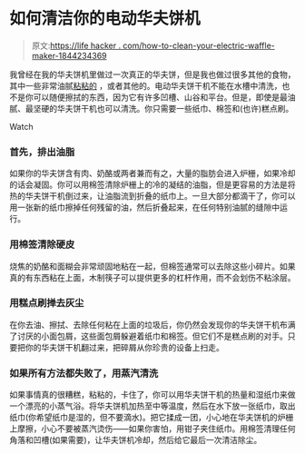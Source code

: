 # 如何清洁你的电动华夫饼机

> 原文:[https://life hacker . com/how-to-clean-your-electric-waffle-maker-1844234369](https://lifehacker.com/how-to-clean-your-electric-waffle-maker-1844234369)

我曾经在我的华夫饼机里做过一次真正的华夫饼，但是我也做过很多其他的食物，其中一些非常油腻[粘粘的](https://skillet.lifehacker.com/you-should-waffle-a-honeybun-1843905346) ，或者其他的。电动华夫饼干机不能在水槽中清洗，也不是你可以随便擦拭的东西，因为它有许多凹槽、山谷和平台。但是，即使是最油腻、最坚硬的华夫饼干机也可以清洗。你只需要一些纸巾、棉签和(也许)糕点刷。

Watch

### 首先，排出油脂

如果你的华夫饼含有肉、奶酪或两者兼而有之，大量的脂肪会进入炉栅，如果冷却的话会凝固。你可以用棉签清除炉栅上的冷的凝结的油脂，但是更容易的方法是将热的华夫饼干机倒过来，让油脂流到折叠的纸巾上。一旦大部分都滴干了，你可以用一张新的纸巾擦掉任何残留的油，然后折叠起来，在任何特别油腻的缝隙中运行。

### 用棉签清除硬皮

烧焦的奶酪和面糊会非常顽固地粘在一起，但棉签通常可以去除这些小碎片。如果真的有东西粘在上面，木制筷子可以提供更多的杠杆作用，而不会划伤不粘涂层。

### 用糕点刷掸去灰尘

在你去油、擦拭、去除任何粘在上面的垃圾后，你仍然会发现你的华夫饼干机布满了讨厌的小面包屑，这些面包屑躲避着纸巾和棉签。但它们不是糕点刷的对手。只要把你的华夫饼干机翻过来，把碎屑从你珍贵的设备上扫走。

### 如果所有方法都失败了，用蒸汽清洗

如果事情真的很糟糕，粘粘的，卡住了，你可以用华夫饼干机的热量和湿纸巾来做一个漂亮的小蒸气浴。将华夫饼机加热至中等温度，然后在水下放一张纸巾，取出纸巾(你希望纸巾是湿的，但不要滴水)。把它揉成一团，小心地在华夫饼机的炉栅上摩擦，小心不要被蒸汽烫伤——如果你害怕，用钳子夹住纸巾。用棉签清理任何角落和凹槽(如果需要)，让华夫饼机冷却，然后给它最后一次清洁除尘。